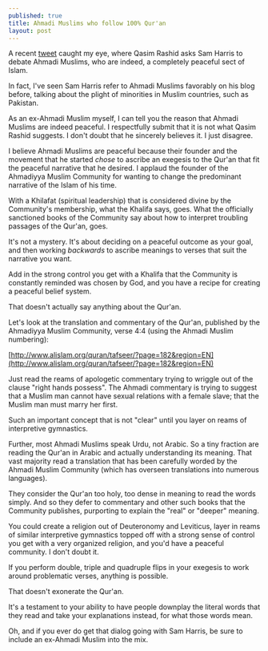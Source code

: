 ```yaml
---
published: true
title: Ahmadi Muslims who follow 100% Qur'an
layout: post
---
```

A recent [tweet](https://twitter.com/MuslimIQ/status/714605343108632577) caught my eye, where Qasim Rashid asks Sam Harris to debate Ahmadi Muslims, who are indeed, a completely peaceful sect of Islam.

In fact, I've seen Sam Harris refer to Ahmadi Muslims favorably on his blog before, talking about the plight of minorities in Muslim countries, such as Pakistan.

As an ex-Ahmadi Muslim myself, I can tell you the reason that Ahmadi Muslims are indeed peaceful. I respectfully submit that it is not what Qasim Rashid suggests. I don't doubt that he sincerely believes it. I just disagree.

I believe Ahmadi Muslims are peaceful because their founder and the movement that he started _chose_ to ascribe an exegesis to the Qur'an that fit the peaceful narrative that he desired. I applaud the founder of the Ahmadiyya Muslim Community for wanting to change the predominant narrative of the Islam of his time.

With a Khilafat (spiritual leadership) that is considered divine by the Community's membership, what the Khalifa says, goes. What the officially sanctioned books of the Community say about how to interpret troubling passages of the Qur'an, goes.

It's not a mystery. It's about deciding on a peaceful outcome as your goal, and then working _backwards_ to ascribe meanings to verses that suit the narrative you want. 

Add in the strong control you get with a Khalifa that the Community is constantly reminded was chosen by God, and you have a recipe for creating a peaceful belief system.

That doesn't actually say anything about the Qur'an.

Let's look at the translation and commentary of the Qur'an, published by the Ahmadiyya Muslim Community, verse 4:4 (using the Ahmadi Muslim numbering): 

[http://www.alislam.org/quran/tafseer/?page=182&region=EN](http://www.alislam.org/quran/tafseer/?page=182&region=EN)

Just read the reams of apologetic commentary trying to wriggle out of the clause "right hands possess". The Ahmadi commentary is trying to suggest that a Muslim man cannot have sexual relations with a female slave; that the Muslim man must marry her first.

Such an important concept that is not "clear" until you layer on reams of interpretive gymnastics.

Further, most Ahmadi Muslims speak Urdu, not Arabic. So a tiny fraction are reading the Qur'an in Arabic and actually understanding its meaning. That vast majority read a translation that has been carefully worded by the Ahmadi Muslim Community (which has overseen translations into numerous languages).

They consider the Qur'an too holy, too dense in meaning to read the words simply. And so they defer to commentary and other such books that the Community publishes, purporting to explain the "real" or "deeper" meaning.

You could create a religion out of Deuteronomy and Leviticus, layer in reams of similar interpretive gymnastics topped off with a strong sense of control you get with a very organized religion, and you'd have a peaceful community. I don't doubt it. 

If you perform double, triple and quadruple flips in your exegesis to work around problematic verses, anything is possible.

That doesn't exonerate the Qur'an. 

It's a testament to your ability to have people downplay the literal words that they read and take your explanations instead, for what those words mean.

Oh, and if you ever do get that dialog going with Sam Harris, be sure to include an ex-Ahmadi Muslim into the mix. 